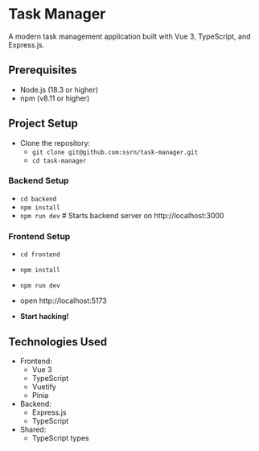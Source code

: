 # Task Manager

A modern task management application built with Vue 3, TypeScript, and Express.js.

## Prerequisites
- Node.js (18.3 or higher)
- npm (v8.11 or higher)

## Project Setup
- Clone the repository:
    - `git clone git@github.com:ssrn/task-manager.git`
    - `cd task-manager`

### Backend Setup
- `cd backend`
- `npm install`
- `npm run dev` # Starts backend server on http://localhost:3000

### Frontend Setup
- `cd frontend`
- `npm install`
- `npm run dev`
- open http://localhost:5173

- **Start hacking!**

## Technologies Used
- Frontend:
  - Vue 3
  - TypeScript
  - Vuetify
  - Pinia
- Backend:
  - Express.js
  - TypeScript
- Shared:
  - TypeScript types